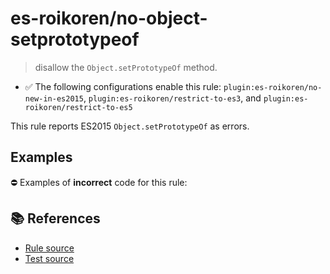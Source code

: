 # es-roikoren/no-object-setprototypeof
> disallow the `Object.setPrototypeOf` method.

- ✅ The following configurations enable this rule: `plugin:es-roikoren/no-new-in-es2015`, `plugin:es-roikoren/restrict-to-es3`, and `plugin:es-roikoren/restrict-to-es5`

This rule reports ES2015 `Object.setPrototypeOf` as errors.

## Examples

⛔ Examples of **incorrect** code for this rule:

<eslint-playground type="bad" code="/*eslint es-roikoren/no-object-setprototypeof: error */
Object.setPrototypeOf(obj, proto)
" />

## 📚 References

- [Rule source](https://github.com/roikoren755/eslint-plugin-es/blob/v0.0.0/src/rules/no-object-setprototypeof.ts)
- [Test source](https://github.com/roikoren755/eslint-plugin-es/blob/v0.0.0/tests/src/rules/no-object-setprototypeof.ts)
